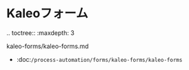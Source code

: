 Kaleoフォーム
===========

.. toctree:: :maxdepth: 3

   kaleo-forms/kaleo-forms.md

-  :doc:`/process-automation/forms/kaleo-forms/kaleo-forms`
